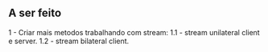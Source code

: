 ## A ser feito

1 - Criar mais metodos trabalhando com stream:
1.1 - stream unilateral client e server.
1.2 - stream bilateral client.